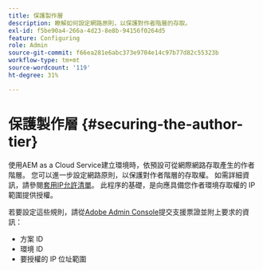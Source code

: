 ```yaml
---
title: 保護製作層
description: 瞭解如何設定網路原則，以保護對作者階層的存取。
exl-id: f5be90a4-266a-4d23-8e8b-94156f0264d5
feature: Configuring
role: Admin
source-git-commit: f66ea281e6abc373e9704e14c97b77d82c55323b
workflow-type: tm+mt
source-wordcount: '119'
ht-degree: 31%

---
```


# 保護製作層 {#securing-the-author-tier}

使用AEM as a Cloud Service建立環境時，依預設可從網際網路存取產生的作者階層。 您可以進一步設定網路原則，以保護對作者階層的存取權。 如需詳細資訊，請參閱[套用IP允許清單](https://experienceleague.adobe.com/docs/experience-manager-cloud-service/content/implementing/using-cloud-manager/ip-allow-lists/apply-allow-list.html?lang=zh-Hant)。 此程序的基礎，是向應具備您作者環境存取權的 IP 範圍提供授權。

若要設定這些規則，請從[Adobe Admin Console](https://adminconsole.adobe.com/)提交支援票證並附上要求的資訊：

* 方案 ID
* 環境 ID
* 要授權的 IP 位址範圍

